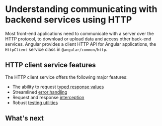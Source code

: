 # Understanding communicating with backend services using HTTP

Most front-end applications need to communicate with a server over the HTTP protocol, to download or upload data and access other back-end services. Angular provides a client HTTP API for Angular applications, the `HttpClient` service class in `@angular/common/http`.

## HTTP client service features

The HTTP client service offers the following major features:

* The ability to request [typed response values](guide/http/making-requests#fetching-json-data)
* Streamlined [error handling](guide/http/making-requests#handling-request-failure)
* Request and response [interception](guide/http/interceptors)
* Robust [testing utilities](guide/http/testing)

## What's next

<docs-pill-row>
  <docs-pill href="guide/http/setup" title="Setting up HttpClient"/>
  <docs-pill href="guide/http/making-requests" title="Making HTTP requests"/>
</docs-pill-row>
